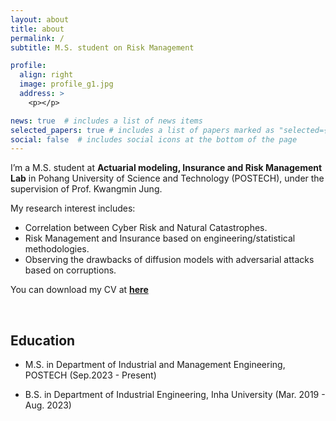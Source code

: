 ```yaml
---
layout: about
title: about
permalink: /
subtitle: M.S. student on Risk Management

profile:
  align: right
  image: profile_g1.jpg
  address: >
    <p></p>

news: true  # includes a list of news items
selected_papers: true # includes a list of papers marked as "selected={true}"
social: false  # includes social icons at the bottom of the page
---
```


I’m a M.S. student at **Actuarial modeling, Insurance and Risk Management Lab** in Pohang University of Science and Technology (POSTECH), under the supervision of Prof. Kwangmin Jung.

My research interest includes:

- Correlation between Cyber Risk and Natural Catastrophes.
- Risk Management and Insurance based on engineering/statistical methodologies.
- Observing the drawbacks of diffusion models with adversarial attacks based on corruptions.

You can download my CV at **[here](../assets/pdf/CV_231215.pdf)**

<br>

## Education
- M.S. in Department of Industrial and Management Engineering, POSTECH (Sep.2023 - Present)
  
- B.S. in Department of Industrial Engineering, Inha University (Mar. 2019 - Aug. 2023)


<br>
